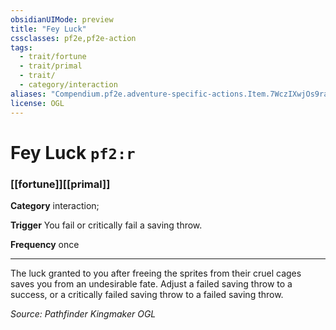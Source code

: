```yaml
---
obsidianUIMode: preview
title: "Fey Luck"
cssclasses: pf2e,pf2e-action
tags:
  - trait/fortune
  - trait/primal
  - trait/
  - category/interaction
aliases: "Compendium.pf2e.adventure-specific-actions.Item.7WczIXwjOs9raMja"
license: OGL
---
```

# Fey Luck `pf2:r`

### [[fortune]][[primal]]

**Category** interaction; 




**Trigger** You fail or critically fail a saving throw.

**Frequency** once

* * *

The luck granted to you after freeing the sprites from their cruel cages saves you from an undesirable fate. Adjust a failed saving throw to a success, or a critically failed saving throw to a failed saving throw.

*Source: Pathfinder Kingmaker*
*OGL*
